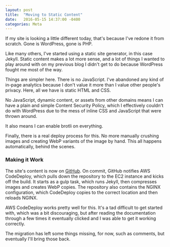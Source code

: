 ```yaml
---
layout: post
title:  "Moving to Static Content"
date:   2016-05-15 14:37:00 -0400
categories: Meta
---
```


If my site is looking a little different today, that's because I've redone it
from scratch. Gone is WordPress, gone is PHP.

Like many others, I've started using a static site generator, in this case Jekyll.
Static content makes a lot more sense, and a lot of things I wanted to play
around with on my previous blog I didn't get to do because WordPress fought me
most of the way.

Things are simpler here. There is no JavaScript. I've abandoned any kind
of in-page analytics because I don't value it more than I value other people's
privacy. Here, all we have is static HTML and CSS.

No JavaScript, dynamic content, or assets from other domains means I can have a
plain and simple Content Security Policy, which I effectively couldn't do with
WordPress due to the mess of inline CSS and JavaScript that were thrown around.

It also means I can enable brotli on everything.

Finally, there is a real deploy process for this. No more manually crushing images
and creating WebP variants of the image by hand. This all happens automatically,
behind the scenes.

### Making it Work

The site's content is now on [GitHub][1]. On commit, GitHub notifies AWS CodeDeploy,
which pulls down the repository to the EC2 instance and kicks off the build. It
starts as a gulp task, which runs Jekyll, then compresses images and creates WebP
copies. The repository also contains the NGINX configuration, which CodeDeploy
copies to the correct location and then reloads NGINX.

AWS CodeDeploy works pretty well for this. It's a tad difficult to get started
with, which was a bit discouraging, but after reading the documentation through
a few times it eventually clicked and I was able to get it working correctly.  

The migration has left some things missing, for now, such as comments, but
eventually I'll bring those back.

[1]: https://github.com/vcsjones/vcsjones.com
